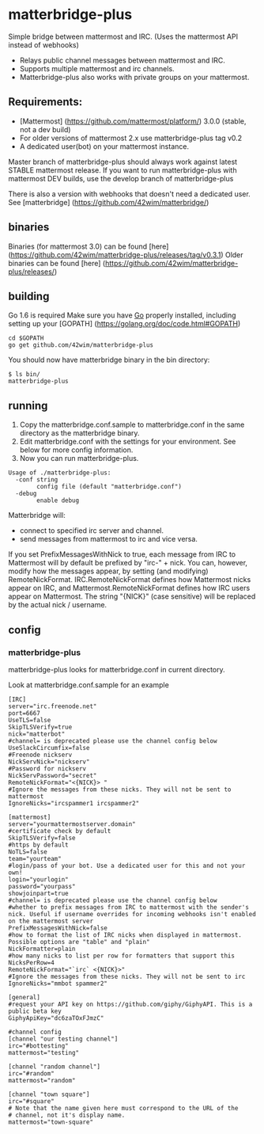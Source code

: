 # matterbridge-plus

Simple bridge between mattermost and IRC. (Uses the mattermost API instead of webhooks)

* Relays public channel messages between mattermost and IRC.
* Supports multiple mattermost and irc channels.
* Matterbridge-plus also works with private groups on your mattermost.

## Requirements:
* [Mattermost] (https://github.com/mattermost/platform/) 3.0.0 (stable, not a dev build)
* For older versions of mattermost 2.x use matterbridge-plus tag v0.2
* A dedicated user(bot) on your mattermost instance.

Master branch of matterbridge-plus should always work against latest STABLE mattermost release.
If you want to run matterbridge-plus with mattermost DEV builds, use the develop branch of matterbridge-plus

There is also a version with webhooks that doesn't need a dedicated user. See [matterbridge] (https://github.com/42wim/matterbridge/)   

## binaries
Binaries (for mattermost 3.0) can be found [here] (https://github.com/42wim/matterbridge-plus/releases/tag/v0.3.1)
Older binaries can be found [here] (https://github.com/42wim/matterbridge-plus/releases/)

## building
Go 1.6 is required
Make sure you have [Go](https://golang.org/doc/install) properly installed, including setting up your [GOPATH] (https://golang.org/doc/code.html#GOPATH)

```
cd $GOPATH
go get github.com/42wim/matterbridge-plus
```

You should now have matterbridge binary in the bin directory:

```
$ ls bin/
matterbridge-plus
```

## running
1) Copy the matterbridge.conf.sample to matterbridge.conf in the same directory as the matterbridge binary.  
2) Edit matterbridge.conf with the settings for your environment. See below for more config information.  
3) Now you can run matterbridge-plus.

```
Usage of ./matterbridge-plus:
  -conf string
        config file (default "matterbridge.conf")
  -debug
        enable debug
```

Matterbridge will:
* connect to specified irc server and channel.
* send messages from mattermost to irc and vice versa.

If you set PrefixMessagesWithNick to true, each message from IRC to Mattermost
will by default be prefixed by "irc-" + nick. You can, however, modify how the
messages appear, by setting (and modifying) RemoteNickFormat.
IRC.RemoteNickFormat defines how Mattermost nicks appear on IRC, and
Mattermost.RemoteNickFormat defines how IRC users appear on Mattermost. The
string "{NICK}" (case sensitive) will be replaced by the actual nick / username.

## config
### matterbridge-plus
matterbridge-plus looks for matterbridge.conf in current directory.

Look at matterbridge.conf.sample for an example

```
[IRC]
server="irc.freenode.net"
port=6667
UseTLS=false
SkipTLSVerify=true
nick="matterbot"
#channel= is deprecated please use the channel config below
UseSlackCircumfix=false
#Freenode nickserv
NickServNick="nickserv"
#Password for nickserv
NickServPassword="secret"
RemoteNickFormat="<{NICK}> "
#Ignore the messages from these nicks. They will not be sent to mattermost
IgnoreNicks="ircspammer1 ircspammer2"

[mattermost]
server="yourmattermostserver.domain"
#certificate check by default
SkipTLSVerify=false
#https by default
NoTLS=false
team="yourteam"
#login/pass of your bot. Use a dedicated user for this and not your own!
login="yourlogin"
password="yourpass"
showjoinpart=true
#channel= is deprecated please use the channel config below
#whether to prefix messages from IRC to mattermost with the sender's nick. Useful if username overrides for incoming webhooks isn't enabled on the mattermost server
PrefixMessagesWithNick=false
#how to format the list of IRC nicks when displayed in mattermost. Possible options are "table" and "plain"
NickFormatter=plain
#how many nicks to list per row for formatters that support this
NicksPerRow=4
RemoteNickFormat="`irc` <{NICK}>"
#Ignore the messages from these nicks. They will not be sent to irc
IgnoreNicks="mmbot spammer2"

[general]
#request your API key on https://github.com/giphy/GiphyAPI. This is a public beta key
GiphyApiKey="dc6zaTOxFJmzC"

#channel config
[channel "our testing channel"]
irc="#bottesting"
mattermost="testing"

[channel "random channel"]
irc="#random"
mattermost="random"

[channel "town square"]
irc="#square"
# Note that the name given here must correspond to the URL of the
# channel, not it's display name.
mattermost="town-square"
```
